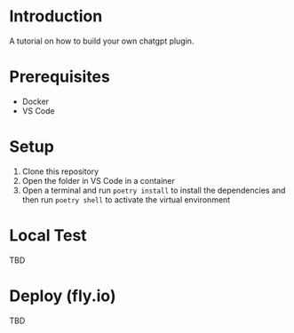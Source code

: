 # Introduction

A tutorial on how to build your own chatgpt plugin.

# Prerequisites
* Docker
* VS Code

# Setup
1. Clone this repository
2. Open the folder in VS Code in a container
3. Open a terminal and run `poetry install` to install the dependencies and then run `poetry shell` to activate the virtual environment

# Local Test
TBD

# Deploy (fly.io)
TBD